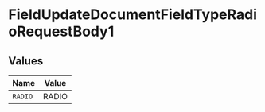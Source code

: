 # FieldUpdateDocumentFieldTypeRadioRequestBody1


## Values

| Name    | Value   |
| ------- | ------- |
| `RADIO` | RADIO   |